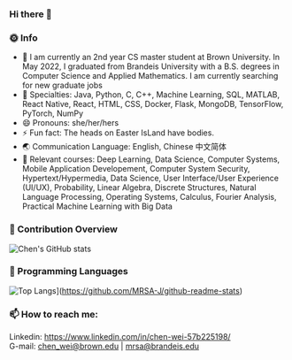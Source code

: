 ### Hi there 👋

### 🌞 Info
- 🔭 I am currently an 2nd year CS master student at Brown University. In May 2022, I graduated from Brandeis University with a B.S. degrees in Computer Science and Applied Mathematics. I am currently searching for new graduate jobs
- 🔨 Specialties: Java, Python, C, C++, Machine Learning, SQL, MATLAB, React Native, React, HTML, CSS, Docker, Flask, MongoDB, TensorFlow, PyTorch, NumPy
- 😄 Pronouns: she/her/hers
- ⚡ Fun fact: The heads on Easter IsLand have bodies.
- 🌏 Communication Language: English, Chinese 中文简体
- 🌱 Relevant courses: Deep Learning, Data Science, Computer Systems, Mobile Application Developement, Computer System Security, Hypertext/Hypermedia, Data Science, User Interface/User Experience (UI/UX), Probability, Linear Algebra, Discrete Structures, Natural Language Processing, Operating Systems, Calculus, Fourier Analysis, Practical Machine Learning with Big Data

### 🚀 Contribution Overview
![Chen's GitHub stats](https://github-readme-stats.vercel.app/api?username=MRSA-J&count_private=true&show_icons=true&include_all_commits=true)

### 🤖 Programming Languages
![Top Langs](https://github-readme-stats.vercel.app/api/top-langs/?username=MRSA-J&layout=compact)](https://github.com/MRSA-J/github-readme-stats)

### 📫 How to reach me:
Linkedin: https://www.linkedin.com/in/chen-wei-57b225198/   <br>
G-mail: chen_wei@brown.edu | mrsa@brandeis.edu
